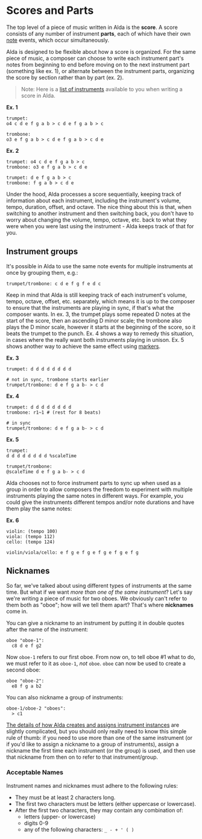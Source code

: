 # Scores and Parts

The top level of a piece of music written in Alda is the **score**. A score consists of any number of instrument **parts**, each of which have their own [note](notes.md) events, which occur simultaneously.

Alda is designed to be flexible about how a score is organized. For the same piece of music, a composer can choose to write each instrument part's notes from beginning to end before moving on to the next instrument part (something like ex. 1), or alternate between the instrument parts, organizing the score by section rather than by part (ex. 2).

> Note: Here is a [list of instruments](list-of-instruments.md) available to you when writing a score in Alda.

**Ex. 1**

    trumpet:
    o4 c d e f g a b > c d e f g a b > c

    trombone:
    o3 e f g a b > c d e f g a b > c d e

**Ex. 2**

    trumpet: o4 c d e f g a b > c
    trombone: o3 e f g a b > c d e

    trumpet: d e f g a b > c
    trombone: f g a b > c d e

Under the hood, Alda processes a score sequentially, keeping track of information about each instrument, including the instrument's volume, tempo, duration, offset, and octave. The nice thing about this is that, when switching to another instrument and then switching back, you don't have to worry about changing the volume, tempo, octave, etc. back to what they were when you were last using the instrument - Alda keeps track of that for you.

## Instrument groups

It's possible in Alda to use the same note events for multiple instruments at once by grouping them, e.g.:

    trumpet/trombone: c d e f g f e d c

Keep in mind that Alda is still keeping track of each instrument's volume, tempo, octave, offset, etc. separately, which means it is up to the composer to ensure that the instruments are playing in sync, if that's what the composer wants. In ex. 3, the trumpet plays some repeated D notes at the start of the score, then an ascending D minor scale; the trombone also plays the D minor scale, however it starts at the beginning of the score, so it beats the trumpet to the punch. Ex. 4 shows a way to remedy this situation, in cases where the really want both instruments playing in unison. Ex. 5 shows another way to achieve the same effect using [markers](markers.md).

**Ex. 3**

    trumpet: d d d d d d d d

    # not in sync, trombone starts earlier
    trumpet/trombone: d e f g a b- > c d

**Ex. 4**

    trumpet: d d d d d d d d
    trombone: r1~1 # (rest for 8 beats)

    # in sync
    trumpet/trombone: d e f g a b- > c d

**Ex. 5**

    trumpet:
    d d d d d d d d %scaleTime

    trumpet/trombone:
    @scaleTime d e f g a b- > c d

Alda chooses not to force instrument parts to sync up when used as a group in order to allow composers the freedom to experiment with multiple instruments playing the same notes in different ways. For example, you could give the instruments different tempos and/or note durations and have them play the same notes:

**Ex. 6**

    violin: (tempo 100)
    viola: (tempo 112)
    cello: (tempo 124)

    violin/viola/cello: e f g e f g e f g e f g e f g

## Nicknames

So far, we've talked about using different types of instruments at the same time. But what if we want *more than one of the same instrument*? Let's say we're writing a piece of music for two oboes. We obviously can't refer to them both as "oboe"; how will we tell them apart? That's where **nicknames** come in.

You can give a nickname to an instrument by putting it in double quotes after the name of the instrument:

    oboe "oboe-1":
      c8 d e f g2

Now `oboe-1` refers to our first oboe. From now on, to tell oboe #1 what to do, we must refer to it as `oboe-1`, *not* `oboe`. `oboe` can now be used to create a second oboe:

    oboe "oboe-2":
      e8 f g a b2

You can also nickname a group of instruments:

    oboe-1/oboe-2 "oboes":
      > c1

[The details of how Alda creates and assigns instrument instances](instance-and-group-assignment.md) are slightly complicated, but you should only really need to know this simple rule of thumb: if you need to use more than one of the same instrument (or if you'd like to assign a nickname to a group of instruments), assign a nickname the first time each instrument (or the group) is used, and then use that nickname from then on to refer to that instrument/group.

### Acceptable Names

Instrument names and nicknames must adhere to the following rules:

* They must be at least 2 characters long.
* The first two characters must be letters (either uppercase or lowercase).
* After the first two characters, they may contain any combination of:
  * letters (upper- or lowercase)
  * digits 0-9
  * any of the following characters: `_ - + ' ( )`
